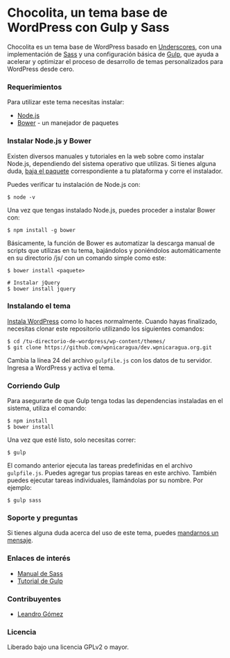 # Chocolita, un tema base de WordPress con Gulp y Sass

Chocolita es un tema base de WordPress basado en [Underscores](http://underscores.me/), con una implementación de [Sass](http://sass-lang.com/) y una configuración básica de [Gulp](http://gulpjs.com/), que ayuda a acelerar y optimizar el proceso de desarrollo de temas personalizados para WordPress desde cero.

### Requerimientos

Para utilizar este tema necesitas instalar:

- [Node.js](https://nodejs.org/en/)
- [Bower](http://bower.io/) - un manejador de paquetes

### Instalar Node.js y Bower

Existen diversos manuales y tutoriales en la web sobre como instalar Node.js, dependiendo del sistema operativo que utilizas. Si tienes alguna duda, [baja el paquete](https://nodejs.org/en/download/) correspondiente a tu plataforma y corre el instalador.

Puedes verificar tu instalación de Node.js con:


```
$ node -v
```

Una vez que tengas instalado Node.js, puedes proceder a instalar Bower con:


```
$ npm install -g bower
```

Básicamente, la función de Bower es automatizar la descarga manual de scripts que utilizas en tu tema, bajándolos y poniéndolos automáticamente en su directorio /js/ con un comando simple como este:


```
$ bower install <paquete>

# Instalar jQuery
$ bower install jquery
```

### Instalando el tema

[Instala WordPress](https://codex.wordpress.org/es:Instalando_Wordpress) como lo haces normalmente. Cuando hayas finalizado, necesitas clonar este repositorio utilizando los siguientes comandos:

```
$ cd /tu-directorio-de-wordpress/wp-content/themes/
$ git clone https://github.com/wpnicaragua/dev.wpnicaragua.org.git
```

Cambia la línea 24 del archivo `gulpfile.js` con los datos de tu servidor. Ingresa a WordPress y activa el tema.

### Corriendo Gulp

Para asegurarte de que Gulp tenga todas las dependencias instaladas en el sistema, utiliza el comando:

```
$ npm install
$ bower install
```

Una vez que esté listo, solo necesitas correr:

```
$ gulp
```

El comando anterior ejecuta las tareas predefinidas en el archivo `gulpfile.js`. Puedes agregar tus propias tareas en este archivo. También puedes ejecutar tareas individuales, llamándolas por su nombre. Por ejemplo: 

```
$ gulp sass
```

### Soporte y preguntas

Si tienes alguna duda acerca del uso de este tema, puedes [mandarnos un mensaje](http://www.monchito.net/contacto/).

### Enlaces de interés

- [Manual de Sass](http://librosweb.es/libro/sass/capitulo_4.html)
- [Tutorial de Gulp](https://platzi.com/blog/automatizacion-gulp-js/)

### Contribuyentes

- [Leandro Gómez](https://twitter.com/leogg)

### Licencia

Liberado bajo una licencia GPLv2 o mayor.
